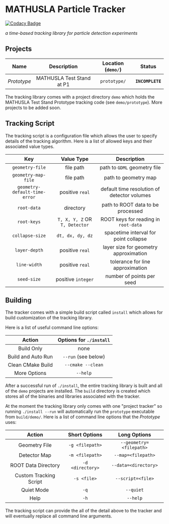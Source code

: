 # MATHUSLA Particle Tracker

[![Codacy Badge](https://api.codacy.com/project/badge/Grade/bbbe2cb1269e4de68a9780534652a3d2)](https://app.codacy.com/app/MATHUSLA/tracker?utm_source=github.com&utm_medium=referral&utm_content=MATHUSLA/tracker&utm_campaign=badger)

_a time-based tracking library for particle detection experiments_

## Projects

| Name        | Description               | Location (`demo/`) | Status           |
|:-----------:|:-------------------------:|:------------------:|:----------------:|
| _Prototype_ | MATHUSLA Test Stand at P1 | `prototype/`       | **`INCOMPLETE`** |

The tracking library comes with a project directory `demo` which holds the MATHUSLA Test Stand Prototype tracking code (see `demo/prototype`). More projects to be added soon.

## Tracking Script

The tracking script is a configuration file which allows the user to specify details of the tracking algorithm. Here is a list of allowed keys and their associated value types.

| Key                           | Value Type                    | Description                                 |
|:-----------------------------:|:-----------------------------:|:-------------------------------------------:|
| `geometry-file`               | file path                     | path to `GDML` geometry file                |
| `geometry-map-file`           | file path                     | path to geometry map                        |
| `geometry-default-time-error` | positive `real`               | default time resolution of detector volumes |
| `root-data`                   | directory                     | path to ROOT data to be processed           |
| `root-keys`                   | `T, X, Y, Z` OR `T, Detector` | ROOT keys for reading in `root-data`        |
| `collapse-size`               | `dt, dx, dy, dz`              | spacetime interval for point collapse       |
| `layer-depth`                 | positive `real`               | layer size for geometry approximation       |
| `line-width`                  | positive `real`               | tolerance for line approximation            |
| `seed-size`                   | positive `integer`            | number of points per seed                   |

## Building

The tracker comes with a simple build script called `install` which allows for build customization of the tracking library.

Here is a list of useful command line options:

| Action             | Options for `./install` |
|:------------------:|:-----------------------:|
| Build Only         | none                    |
| Build and Auto Run | `--run`  (see below)    |
| Clean CMake Build  | `--cmake --clean`       |
| More Options       | `--help`                |

After a successful run of `./install`, the entire tracking library is built and all of the `demo` projects are installed. The `build` directory is created which stores all of the binaries and libraries associated with the tracker.

At the moment the tracking library only comes with one "project tracker" so running `./install --run` will automatically run the `prototype` executable from `build/demo/`. Here is a list of command line options that the _Prototype_ uses:

| Action                 | Short Options    | Long Options            |
|:----------------------:|:----------------:|:-----------------------:|
| Geometry File          | `-g <filepath>`  | `--geometry=<filepath>` |
| Detector Map           | `-m <filepath>`  | `--map=<filepath>`      |
| ROOT Data Directory    | `-d <directory>` | `--data=<directory>`    |
| Custom Tracking Script | `-s <file>`      | `--script=<file>`       |
| Quiet Mode             | `-q`             | `--quiet`               |
| Help                   | `-h`             | `--help`                |

The tracking script can provide the all of the detail above to the tracker and will eventually replace all command line arguments.
